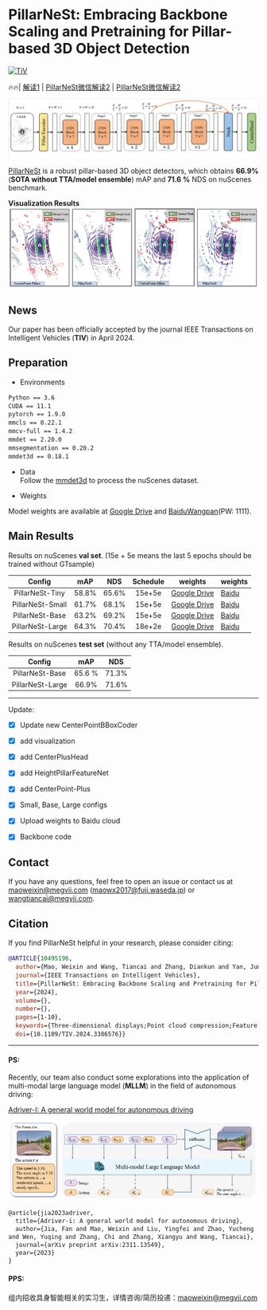 # PillarNeSt: Embracing Backbone Scaling and Pretraining for Pillar-based 3D Object Detection

[![TiV](https://img.shields.io/badge/TIV-Paper-<COLOR>.svg)](https://ieeexplore.ieee.org/abstract/document/10495196)

<!-- [![arXiv](https://img.shields.io/badge/arXiv-Paper-<COLOR>.svg)](https://arxiv.org/abs/2311.17770) -->

:fire::fire:| [解读1](https://hub.baai.ac.cn/view/33185) | [PillarNeSt微信解读2](https://mp.weixin.qq.com/s/JLdzneO5MyFdQ75TlKJjsw) | [PillarNeSt微信解读2](https://mp.weixin.qq.com/s/Tkd9mXCc5M_hamYV3StWkA)

![arch_pillarnest](figs/arch_pillarnest.png)



[PillarNeSt](https://ieeexplore.ieee.org/abstract/document/10495196) is a robust  pillar-based 3D object detectors, which obtains **66.9%**(**SOTA without TTA/model ensemble**) mAP and **71.6 %** NDS on nuScenes benchmark. 

**Visualization Results**
![Visualization Results](figs/vis_results.png)

## News
Our paper has been officially accepted by the journal IEEE Transactions on Intelligent Vehicles (**TIV**) in April 2024.

## Preparation

* Environments
```txt
Python == 3.6
CUDA == 11.1
pytorch == 1.9.0
mmcls == 0.22.1
mmcv-full == 1.4.2
mmdet == 2.20.0
mmsegmentation == 0.20.2
mmdet3d == 0.18.1
```

* Data   
Follow the [mmdet3d](https://github.com/open-mmlab/mmdetection3d/blob/master/docs/en/data_preparation.md) to process the nuScenes dataset.

- Weights

Model weights are available at [Google Drive](https://drive.google.com/drive/folders/13GyGPlq_Z7ma_KOKmkhPLMhMKsMo43cE?usp=sharing) and [BaiduWangpan](https://pan.baidu.com/s/1Ev1pXbST_XWEyD8CTVN2JQ?pwd=1111)(PW: 1111).

## Main Results
Results on nuScenes **val set**. (15e + 5e means the last 5 epochs should be trained without GTsample)

|      Config      |  mAP  |  NDS  | Schedule |                           weights                            | weights    |
| :--------------: | :---: | :---: | :------: | :----------------------------------------------------------: | ---------- |
| PillarNeSt-Tiny  | 58.8% | 65.6% |  15e+5e  | [Google Drive](https://drive.google.com/file/d/1LQ5kwCEUnCBVE7meObAwkVM2kbzfnYGC/view?usp=drive_link) | [Baidu](https://pan.baidu.com/s/1UosqfU651jPzkL1ck5E9Sw?pwd=1111) |
| PillarNeSt-Small | 61.7% | 68.1% |  15e+5e  | [Google Drive](https://drive.google.com/file/d/1EuGImxN_gM63Y9BUGfOjSqZwvB71v29A/view?usp=drive_link) | [Baidu](https://pan.baidu.com/s/1dvnoF3nHohsu2bIOJT33lw?pwd=1111) |
| PillarNeSt-Base  | 63.2% | 69.2% |  15e+5e  | [Google Drive](https://drive.google.com/file/d/1IgJXF-modx_VHru3WJpTp6-6sTpvexz_/view?usp=drive_link) | [Baidu](https://pan.baidu.com/s/1EJsJ_2XoE5U8N2Zf3f_QrQ?pwd=1111) |
| PillarNeSt-Large | 64.3% | 70.4% |  18e+2e  | [Google Drive](https://drive.google.com/file/d/1DBFfWKevf5Wz3z2eBPd4ww3NpVuwN7Be/view?usp=drive_link) | [Baidu](https://pan.baidu.com/s/1qyoJdDGnylxsyoSYCSQBnQ?pwd=1111) |


Results on nuScenes **test set** (without any TTA/model ensemble). 

|      Config      |  mAP   |  NDS  |
| :--------------: | :----: | :---: |
| PillarNeSt-Base  | 65.6 % | 71.3% |
| PillarNeSt-Large | 66.9%  | 71.6% |

---
Update:
- [x] Update new CenterPointBBoxCoder
- [x] add visualization
- [x] add CenterPlusHead
- [x] add HeightPillarFeatureNet
- [x] add CenterPoint-Plus
- [x] Small, Base, Large configs
- [x] Upload weights to Baidu cloud
- [x] Backbone code



## Contact

If you have any questions, feel free to open an issue or contact us at maoweixin@megvii.com (maowx2017@fuji.waseda.jp) or wangtiancai@megvii.com.

## Citation
If you find PillarNeSt helpful in your research, please consider citing: 
```bibtex   
@ARTICLE{10495196,
  author={Mao, Weixin and Wang, Tiancai and Zhang, Diankun and Yan, Junjie and Yoshie, Osamu},
  journal={IEEE Transactions on Intelligent Vehicles}, 
  title={PillarNeSt: Embracing Backbone Scaling and Pretraining for Pillar-based 3D Object Detection}, 
  year={2024},
  volume={},
  number={},
  pages={1-10},
  keywords={Three-dimensional displays;Point cloud compression;Feature extraction;Detectors;Object detection;Task analysis;Convolution;Point Cloud;3D Object Detection;Backbone Scaling;Pretraining;Autonomous Driving},
  doi={10.1109/TIV.2024.3386576}}
```

---

#### PS:

Recently, our team also conduct some explorations into the application of multi-modal large language model (**MLLM**) in the field of autonomous driving:

 [Adriver-I: A general world model for autonomous driving](https://arxiv.org/abs/2311.13549)

 ![arch_adrive-I](figs/arch_adriver-I.png)

```
@article{jia2023adriver,
  title={Adriver-i: A general world model for autonomous driving},
  author={Jia, Fan and Mao, Weixin and Liu, Yingfei and Zhao, Yucheng and Wen, Yuqing and Zhang, Chi and Zhang, Xiangyu and Wang, Tiancai},
  journal={arXiv preprint arXiv:2311.13549},
  year={2023}
}
```

#### PPS:

组内招收具身智能相关的实习生，详情咨询/简历投递：maoweixin@megvii.com
